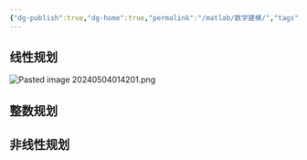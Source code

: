 ```yaml
---
{"dg-publish":true,"dg-home":true,"permalink":"/matlab/数学建模/","tags":["gardenEntry"],"dgPassFrontmatter":true,"created":"2024-09-19T20:30:29.813+08:00","updated":"2024-10-18T16:10:06.857+08:00"}
---
```


## 线性规划
![Pasted image 20240504014201.png](/img/user/%E9%99%84%E4%BB%B6/Pasted%20image%2020240504014201.png)


## 整数规划

## 非线性规划

